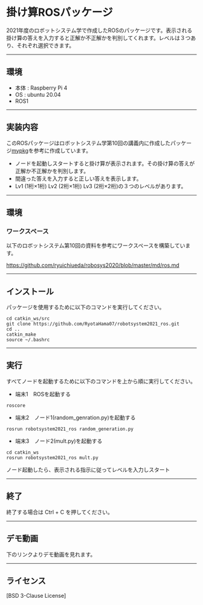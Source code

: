 # 掛け算ROSパッケージ

2021年度のロボットシステム学で作成したROSのパッケージです。表示される掛け算の答えを入力すると正解か不正解かを判別してくれます。レベルは３つあり、それぞれ選択できます。


___


## 環境

- 本体 : Raspberry Pi 4 
- OS  :  ubuntu 20.04 
- ROS1

___

## 実装内容

このROSパッケージはロボットシステム学第10回の講義内に作成したパッケージ[mypkg](https://github.com/ryuichiueda/robosys2020/blob/master/md/ros.md)を参考に作成しています。
- ノードを起動しスタートすると掛け算が表示されます。その掛け算の答えが正解か不正解かを判別します。
- 間違った答えを入力すると正しい答えを表示します。
- Lv1 (1桁×1桁) Lv2 (2桁×1桁) Lv3 (2桁×2桁)の３つのレベルがあります。
___
## 環境
### ワークスペース
以下のロボットシステム第10回の資料を参考にワークスペースを構築しています。

https://github.com/ryuichiueda/robosys2020/blob/master/md/ros.md

___
## インストール
パッケージを使用するために以下のコマンドを実行してください。
```
cd catkin_ws/src
git clone https://github.com/RyotaHama07/robotsystem2021_ros.git
cd ..
catkin_make 
source ~/.bashrc
```
___

## 実行
すべてノードを起動するために以下のコマンドを上から順に実行してください。

- 端末1　ROSを起動する
```
roscore
```

- 端末2　ノード1(random_genration.py)を起動する

```
rosrun robotsystem2021_ros random_generation.py
```

- 端末3　ノード2(mult.py)を起動する

```
cd catkin_ws
rosrun robotsystem2021_ros mult.py
```
ノード起動したら、表示される指示に従ってレベルを入力しスタート
___

## 終了
終了する場合は Ctrl + C を押してください。
___

## デモ動画

下のリンクよりデモ動画を見れます。


___

## ライセンス

[BSD 3-Clause License]
